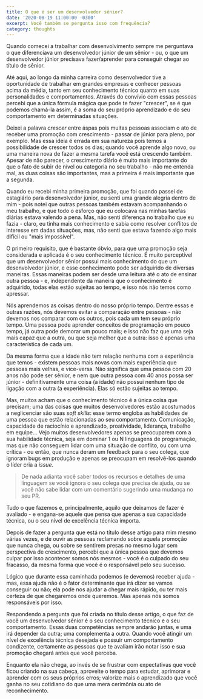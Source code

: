 ```yaml
---
title: O que é ser um desenvolvedor sênior?
date: '2020-08-19 11:00:00 -0300'
excerpt: Você também se pergunta isso com frequência?
category: thoughts
---
```


Quando comecei a trabalhar com desenvolvimento sempre me perguntava o que diferenciava um desenvolvedor júnior de um sênior - ou, o que um desenvolvedor júnior precisava fazer/aprender para conseguir chegar ao título de sênior.

Até aqui, ao longo da minha carreira como desenvolvedor tive a oportunidade de trabalhar em grandes empresas e conhecer pessoas acima da média, tanto em seu conhecimento técnico quanto em suas personalidades e comportamentos. Através do convívio com essas pessoas percebi que a única fórmula mágica que pode te fazer "crescer", se é que podemos chamá-la assim, é a soma do seu próprio aprendizado e do seu comportamento em determinadas situações.

Deixei a palavra _crescer_ entre áspas pois muitas pessoas associam o ato de receber uma promoção com crescimento - passar de júnior para pleno, por exemplo. Mas essa ideia é errada em sua natureza pois temos a possibilidade de crescer todos os dias; quando você aprende algo novo, ou uma maneira nova de fazer a mesma tarefa você está crescendo também. Apesar de não parecer, o crescimento diário é muito mais importante do que o fato de subir de nível ou categoria no seu trabalho - não me entenda mal, as duas coisas são importantes, mas a primeira é mais importante que a segunda.

Quando eu recebi minha primeira promoção, que foi quando passei de estagiário para desenvolvedor júnior, eu senti uma grande alegria dentro de mim - pois notei que outras pessoas também estavam acompanhando o meu trabalho, e que todo o esforço que eu colocava nas minhas tarefas diárias estava valendo a pena. Mas, não senti diferença no trabalho que eu fazia - claro, eu tinha mais conhecimento e sabia como resolver conflitos de interesse em dadas situações, mas, não senti que estava fazendo algo mais difícil ou "mais impossível".

O primeiro requisito, que é bastante óbvio, para que uma promoção seja considerada e aplicada é o seu conhecimento técnico. É muito perceptível que um desenvolvedor sênior possui mais conhecimento do que um desenvolvedor júnior, e esse conhecimento pode ser adquirido de diversas maneiras. Essas maneiras podem ser desde uma leitura até o ato de ensinar outra pessoa - e, independente da maneira que o conhecimento é adquirido, todas elas estão sujeitas ao tempo, e isso nós não temos como apressar.

Nós aprendemos as coisas dentro do nosso próprio tempo. Dentre essas e outras razões, nós devemos evitar a comparação entre pessoas - não devemos nos comparar com os outros, pois cada um tem seu próprio tempo. Uma pessoa pode aprender conceitos de programação em pouco tempo, já outra pode demorar um pouco mais; e isso não faz que uma seja mais capaz que a outra, ou que seja melhor que a outra: isso é apenas uma característica de cada um.

Da mesma forma que a idade não tem relação nenhuma com a experiência que temos - existem pessoas mais novas com mais experiência que pessoas mais velhas, e vice-versa. Não significa que uma pessoa com 20 anos não pode ser sênior, e nem que outra pessoa com 40 anos possa ser júnior - definitivamente uma coisa (a idade) não possui nenhum tipo de ligação com a outra (a experiência). Elas só estão sujeitas ao tempo.

Mas, muitos acham que o conhecimento técnico é a única coisa que precisam; uma das coisas que muitos desenvolvedores estão acostumados a neglicenciar são suas _soft skills_: esse termo engloba as habilidades de uma pessoa que estão relacionadas ao seu comportamento. Comunicação, capacidade de raciocínio e aprendizado, proatividade, liderança, trabalho em equipe... Vejo muitos desenvolvedores apenas se preocuparem com a sua habilidade técnica, seja em dominar 1 ou N linguagens de programação, mas que não conseguem lidar com uma situação de conflito, ou com uma crítica - ou então, que nunca deram um feedback para o seu colega, que ignoram bugs em produção e apenas se preocupam em resolvê-los quando o líder cria a _issue_.

> De nada adianta você saber todos os recursos e detalhes de uma linguagem se você ignora o seu colega que precisa de ajuda, ou se você não sabe lidar com um comentário sugerindo uma mudança no seu PR.

Tudo o que fazemos e, principalmente, aquilo que deixamos de fazer é avaliado - e engana-se aquele que pensa que apenas a sua capacidade técnica, ou o seu nível de excelência técnica importa.

Depois de fazer a pergunta que está no título desse artigo para mim mesmo várias vezes, e de ouvir as pessoas reclamando sobre aquela promoção que nunca chega, ou sobre se sentirem presas no mesmo lugar sem perspectiva de crescimento, percebi que a única pessoa que devemos culpar por isso acontecer somos nós mesmos - você é o culpado do seu fracasso, da mesma forma que você é o responsável pelo seu sucesso.

Lógico que durante essa caminhada podemos (e devemos) receber ajuda - mas, essa ajuda não é o fator determinante que irá dizer se vamos conseguir ou não; ela pode nos ajudar a chegar mais rápido, ou ter mais certeza de que chegaremos onde queremos. Mas apenas nós somos responsáveis por isso.

Respondendo a pergunta que foi criada no título desse artigo, o que faz de você um desenvolvedor sênior é o seu conhecimento técnico e o seu comportamento. Essas duas competências sempre andarão juntas, e uma irá depender da outra; uma complementa a outra. Quando você atingir um nível de excelência técnica desejada e possuir um comportamento condizente, certamente as pessoas que te avaliam irão notar isso e sua promoção chegará antes que você perceba.

Enquanto ela não chega, ao invés de se frustrar com expectativas que você ficou criando na sua cabeça, aproveite o tempo para estudar, aprimorar e aprender com os seus próprios erros; valorize mais o aprendizado que você ganha no seu cotidiano do que uma mera cerimônia ou ato de reconhecimento.
